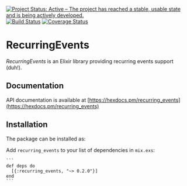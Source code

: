 [![Project Status: Active – The project has reached a stable, usable state and is being actively developed.](http://www.repostatus.org/badges/latest/active.svg)](http://www.repostatus.org/#active)
[![Build Status](https://travis-ci.org/pbogut/recurring_events.svg?branch=master)](https://travis-ci.org/pbogut/recurring_events)
[![Coverage Status](https://coveralls.io/repos/github/pbogut/recurring_events/badge.svg?branch=master)](https://coveralls.io/github/pbogut/recurring_events?branch=master)

# RecurringEvents

_RecurringEvents_ is an Elixir library providing recurring events support
(duh!).

## Documentation

API documentation is available at [https://hexdocs.pm/recurring_events](https://hexdocs.pm/recurring_events)

## Installation

The package can be installed as:

Add `recurring_events` to your list of dependencies in `mix.exs`:

    ```
    def deps do
      [{:recurring_events, "~> 0.2.0"}]
    end
    ```
